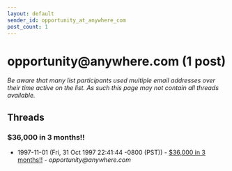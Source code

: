 ```yaml
---
layout: default
sender_id: opportunity_at_anywhere_com
post_count: 1
---
```


# opportunity<span>@</span>anywhere.com (1 post)

_Be aware that many list participants used multiple email addresses over their time active on the list. As such this page may not contain all threads available._

## Threads

### $36,000 in 3 months!!
+ 1997-11-01 (Fri, 31 Oct 1997 22:41:44 -0800 (PST)) - [$36,000 in 3 months!!](/archive/1997/11/4fb650991c9996ab621c739e554c6f2da51a7abf7565a66487548c6a85bb68b6) - _opportunity@anywhere.com_

